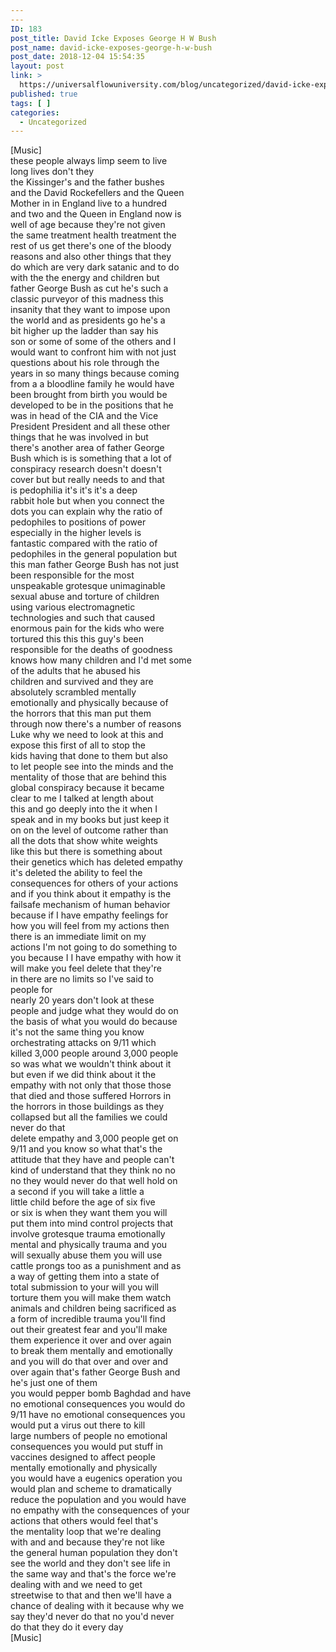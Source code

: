 ```yaml
---
---
ID: 183
post_title: David Icke Exposes George H W Bush
post_name: david-icke-exposes-george-h-w-bush
post_date: 2018-12-04 15:54:35
layout: post
link: >
  https://universalflowuniversity.com/blog/uncategorized/david-icke-exposes-george-h-w-bush/
published: true
tags: [ ]
categories:
  - Uncategorized
---
```

[Music]<br>these people always limp seem to live<br>long lives don&#39;t they<br>the Kissinger&#39;s and the father bushes<br>and the David Rockefellers and the Queen<br>Mother in in England live to a hundred<br>and two and the Queen in England now is<br>well of age because they&#39;re not given<br>the same treatment health treatment the<br>rest of us get there&#39;s one of the bloody<br>reasons and also other things that they<br>do which are very dark satanic and to do<br>with the the energy and children but<br>father George Bush as cut he&#39;s such a<br>classic purveyor of this madness this<br>insanity that they want to impose upon<br>the world and as presidents go he&#39;s a<br>bit higher up the ladder than say his<br>son or some of some of the others and I<br>would want to confront him with not just<br>questions about his role through the<br>years in so many things because coming<br>from a a bloodline family he would have<br>been brought from birth you would be<br>developed to be in the positions that he<br>was in head of the CIA and the Vice<br>President President and all these other<br>things that he was involved in but<br>there&#39;s another area of father George<br>Bush which is is something that a lot of<br>conspiracy research doesn&#39;t doesn&#39;t<br>cover but but really needs to and that<br>is pedophilia it&#39;s it&#39;s it&#39;s a deep<br>rabbit hole but when you connect the<br>dots you can explain why the ratio of<br>pedophiles to positions of power<br>especially in the higher levels is<br>fantastic compared with the ratio of<br>pedophiles in the general population but<br>this man father George Bush has not just<br>been responsible for the most<br>unspeakable grotesque unimaginable<br>sexual abuse and torture of children<br>using various electromagnetic<br>technologies and such that caused<br>enormous pain for the kids who were<br>tortured this this this guy&#39;s been<br>responsible for the deaths of goodness<br>knows how many children and I&#39;d met some<br>of the adults that he abused his<br>children and survived and they are<br>absolutely scrambled mentally<br>emotionally and physically because of<br>the horrors that this man put them<br>through now there&#39;s a number of reasons<br>Luke why we need to look at this and<br>expose this first of all to stop the<br>kids having that done to them but also<br>to let people see into the minds and the<br>mentality of those that are behind this<br>global conspiracy because it became<br>clear to me I talked at length about<br>this and go deeply into the it when I<br>speak and in my books but just keep it<br>on on the level of outcome rather than<br>all the dots that show white weights<br>like this but there is something about<br>their genetics which has deleted empathy<br>it&#39;s deleted the ability to feel the<br>consequences for others of your actions<br>and if you think about it empathy is the<br>failsafe mechanism of human behavior<br>because if I have empathy feelings for<br>how you will feel from my actions then<br>there is an immediate limit on my<br>actions I&#39;m not going to do something to<br>you because I I have empathy with how it<br>will make you feel delete that they&#39;re<br>in there are no limits so I&#39;ve said to<br>people for<br>nearly 20 years don&#39;t look at these<br>people and judge what they would do on<br>the basis of what you would do because<br>it&#39;s not the same thing you know<br>orchestrating attacks on 9/11 which<br>killed 3,000 people around 3,000 people<br>so was what we wouldn&#39;t think about it<br>but even if we did think about it the<br>empathy with not only that those those<br>that died and those suffered Horrors in<br>the horrors in those buildings as they<br>collapsed but all the families we could<br>never do that<br>delete empathy and 3,000 people get on<br>9/11 and you know so what that&#39;s the<br>attitude that they have and people can&#39;t<br>kind of understand that they think no no<br>no they would never do that well hold on<br>a second if you will take a little a<br>little child before the age of six five<br>or six is when they want them you will<br>put them into mind control projects that<br>involve grotesque trauma emotionally<br>mental and physically trauma and you<br>will sexually abuse them you will use<br>cattle prongs too as a punishment and as<br>a way of getting them into a state of<br>total submission to your will you will<br>torture them you will make them watch<br>animals and children being sacrificed as<br>a form of incredible trauma you&#39;ll find<br>out their greatest fear and you&#39;ll make<br>them experience it over and over again<br>to break them mentally and emotionally<br>and you will do that over and over and<br>over again that&#39;s father George Bush and<br>he&#39;s just one of them<br>you would pepper bomb Baghdad and have<br>no emotional consequences you would do<br>9/11 have no emotional consequences you<br>would put a virus out there to kill<br>large numbers of people no emotional<br>consequences you would put stuff in<br>vaccines designed to affect people<br>mentally emotionally and physically<br>you would have a eugenics operation you<br>would plan and scheme to dramatically<br>reduce the population and you would have<br>no empathy with the consequences of your<br>actions that others would feel that&#39;s<br>the mentality loop that we&#39;re dealing<br>with and and because they&#39;re not like<br>the general human population they don&#39;t<br>see the world and they don&#39;t see life in<br>the same way and that&#39;s the force we&#39;re<br>dealing with and we need to get<br>streetwise to that and then we&#39;ll have a<br>chance of dealing with it because why we<br>say they&#39;d never do that no you&#39;d never<br>do that they do it every day<br>[Music]<br>